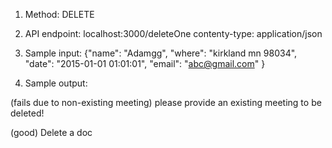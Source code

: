 1. Method: DELETE

2. API endpoint: localhost:3000/deleteOne
contenty-type: application/json

3. Sample input:
{"name": "Adamgg",
 "where": "kirkland mn 98034",
 "date": "2015-01-01 01:01:01",
 "email": "abc@gmail.com"
}

4. Sample output:

(fails due to non-existing meeting)
please provide an existing meeting to be deleted!

(good)
Delete a doc
